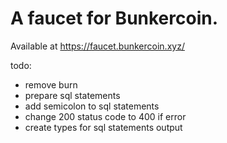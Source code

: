 # A faucet for Bunkercoin.

Available at https://faucet.bunkercoin.xyz/

todo:

- remove burn
- prepare sql statements
- add semicolon to sql statements
- change 200 status code to 400 if error
- create types for sql statements output
